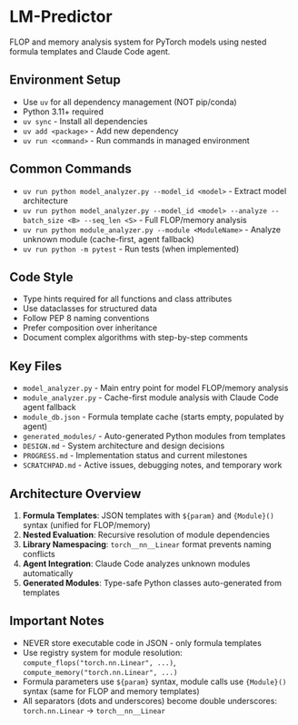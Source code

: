 # LM-Predictor

FLOP and memory analysis system for PyTorch models using nested formula templates and Claude Code agent.

## Environment Setup

- Use `uv` for all dependency management (NOT pip/conda)
- Python 3.11+ required
- `uv sync` - Install all dependencies
- `uv add <package>` - Add new dependency
- `uv run <command>` - Run commands in managed environment

## Common Commands

- `uv run python model_analyzer.py --model_id <model>` - Extract model architecture
- `uv run python model_analyzer.py --model_id <model> --analyze --batch_size <B> --seq_len <S>` - Full FLOP/memory analysis
- `uv run python module_analyzer.py --module <ModuleName>` - Analyze unknown module (cache-first, agent fallback)
- `uv run python -m pytest` - Run tests (when implemented)

## Code Style

- Type hints required for all functions and class attributes
- Use dataclasses for structured data
- Follow PEP 8 naming conventions
- Prefer composition over inheritance
- Document complex algorithms with step-by-step comments

## Key Files

- `model_analyzer.py` - Main entry point for model FLOP/memory analysis
- `module_analyzer.py` - Cache-first module analysis with Claude Code agent fallback
- `module_db.json` - Formula template cache (starts empty, populated by agent)
- `generated_modules/` - Auto-generated Python modules from templates
- `DESIGN.md` - System architecture and design decisions
- `PROGRESS.md` - Implementation status and current milestones
- `SCRATCHPAD.md` - Active issues, debugging notes, and temporary work

## Architecture Overview

1. **Formula Templates**: JSON templates with `${param}` and `{Module}()` syntax (unified for FLOP/memory)
2. **Nested Evaluation**: Recursive resolution of module dependencies
3. **Library Namespacing**: `torch__nn__Linear` format prevents naming conflicts
4. **Agent Integration**: Claude Code analyzes unknown modules automatically
5. **Generated Modules**: Type-safe Python classes auto-generated from templates

## Important Notes

- NEVER store executable code in JSON - only formula templates
- Use registry system for module resolution: `compute_flops("torch.nn.Linear", ...)`, `compute_memory("torch.nn.Linear", ...)`
- Formula parameters use `${param}` syntax, module calls use `{Module}()` syntax (same for FLOP and memory templates)
- All separators (dots and underscores) become double underscores: `torch.nn.Linear` → `torch__nn__Linear`
